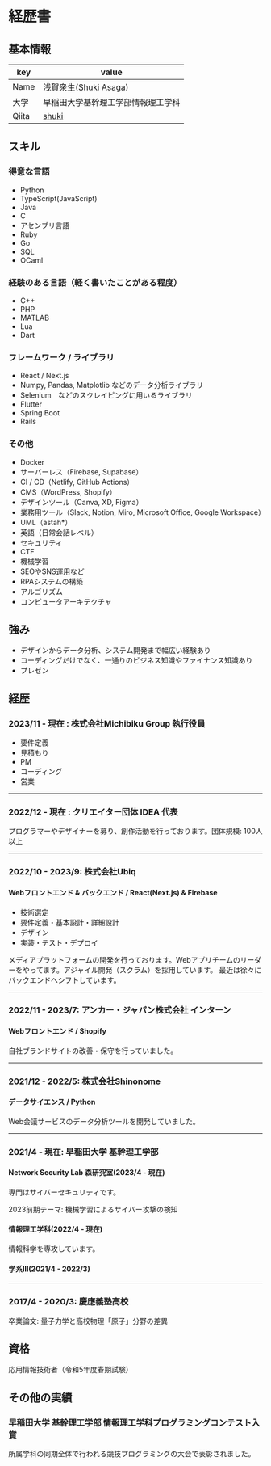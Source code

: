 # 経歴書

## 基本情報
|key|value|
|---|-----|
|Name|浅賀衆生(Shuki Asaga)|
|大学|早稲田大学基幹理工学部情報理工学科|
|Qiita|[shuki](https://qiita.com/shuki)|

## スキル
### 得意な言語
- Python
- TypeScript(JavaScript)
- Java
- C
- アセンブリ言語
- Ruby
- Go
- SQL
- OCaml

### 経験のある言語（軽く書いたことがある程度）

- C++
- PHP
- MATLAB
- Lua
- Dart


### フレームワーク / ライブラリ
- React / Next.js
- Numpy, Pandas, Matplotlib などのデータ分析ライブラリ
- Selenium　などのスクレイピングに用いるライブラリ
- Flutter
- Spring Boot
- Rails

### その他

- Docker
- サーバーレス（Firebase, Supabase）
- CI / CD（Netlify, GitHub Actions）
- CMS（WordPress, Shopify）
- デザインツール（Canva, XD, Figma）
- 業務用ツール（Slack, Notion, Miro, Microsoft Office, Google Workspace）
- UML（astah*）
- 英語（日常会話レベル）
- セキュリティ
- CTF
- 機械学習
- SEOやSNS運用など
- RPAシステムの構築
- アルゴリズム
- コンピュータアーキテクチャ

## 強み
- デザインからデータ分析、システム開発まで幅広い経験あり
- コーディングだけでなく、一通りのビジネス知識やファイナンス知識あり
- プレゼン

## 経歴

### 2023/11 - 現在 : 株式会社Michibiku Group 執行役員
- 要件定義
- 見積もり
- PM
- コーディング
- 営業

---

### 2022/12 - 現在 : クリエイター団体 IDEA 代表
プログラマーやデザイナーを募り、創作活動を行っております。団体規模: 100人以上

---

### 2022/10 - 2023/9: 株式会社Ubiq
#### Webフロントエンド & バックエンド / React(Next.js) & Firebase
- 技術選定
- 要件定義・基本設計・詳細設計
- デザイン
- 実装・テスト・デプロイ

メディアプラットフォームの開発を行っております。Webアプリチームのリーダーをやってます。アジャイル開発（スクラム）を採用しています。
最近は徐々にバックエンドへシフトしています。

---
### 2022/11 - 2023/7: アンカー・ジャパン株式会社 インターン
#### Webフロントエンド / Shopify

自社ブランドサイトの改善・保守を行っていました。


---
### 2021/12 - 2022/5: 株式会社Shinonome
#### データサイエンス / Python
Web会議サービスのデータ分析ツールを開発していました。

---
### 2021/4 - 現在: 早稲田大学 基幹理工学部
#### Network Security Lab 森研究室(2023/4 - 現在)
専門はサイバーセキュリティです。

2023前期テーマ: 機械学習によるサイバー攻撃の検知
#### 情報理工学科(2022/4 - 現在)
情報科学を専攻しています。
#### 学系Ⅲ(2021/4 - 2022/3)

---
### 2017/4 - 2020/3: 慶應義塾高校
卒業論文: 量子力学と高校物理「原子」分野の差異

## 資格
応用情報技術者（令和5年度春期試験）


## その他の実績

### 早稲田大学 基幹理工学部 情報理工学科プログラミングコンテスト入賞
所属学科の同期全体で行われる競技プログラミングの大会で表彰されました。
